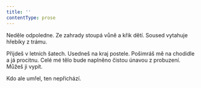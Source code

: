 ```yaml
---
title: ''
contentType: prose
---
```


<section>

Neděle odpoledne. Ze zahrady stoupá vůně a křik dětí. Soused vytahuje hřebíky z trámu.

Přijdeš v letních šatech. Usedneš na kraj postele. Pošimráš mě na chodidle a já procitnu. Celé mé tělo bude naplněno čistou únavou z probuzení. Můžeš ji vypít.

Kdo ale umřel, ten nepřichází.

</section>
